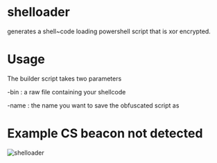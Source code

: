 # shelloader
generates a shell~code loading powershell script that is xor encrypted.

# Usage

The builder script takes two parameters 

-bin  : a raw file containing your shellcode

-name : the name you want to save the obfuscated script as

# Example CS beacon not detected

![shelloader](https://user-images.githubusercontent.com/61298039/201495857-7bce6004-3701-43c3-82ac-1e9bf13922d2.PNG)
